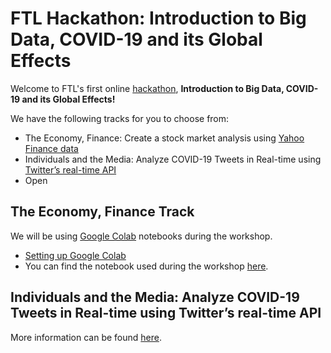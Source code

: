 # FTL Hackathon: Introduction to Big Data, COVID-19 and its Global Effects

Welcome to FTL's first online [hackathon](https://bigdatahack.femaletechleaders.org/), **Introduction to Big Data, COVID-19 and its Global Effects!**

We have the following tracks for you to choose from:

* The Economy, Finance: Create a stock market analysis using [Yahoo Finance data](https://finance.yahoo.com/quote/CSV/history/)
* Individuals and the Media: Analyze COVID-19 Tweets in Real-time using [Twitter’s real-time API](https://developer.twitter.com/en/docs/labs/filtered-stream/quick-start)
* Open

## The Economy, Finance Track

We will be using [Google Colab](https://research.google.com/colaboratory/faq.html) notebooks during the workshop. 

* [Setting up Google Colab](https://medium.com/lean-in-women-in-tech-india/google-colab-the-beginners-guide-5ad3b417dfa)
* You can find the notebook used during the workshop [here](https://github.com/ashmibanerjee/FTL-bigdatahack-yahoo-starter/blob/master/FTL_finance_track.ipynb).


## Individuals and the Media: Analyze COVID-19 Tweets in Real-time using Twitter’s real-time API

More information can be found [here](https://github.com/yoanad/bigdatahack-starter).
